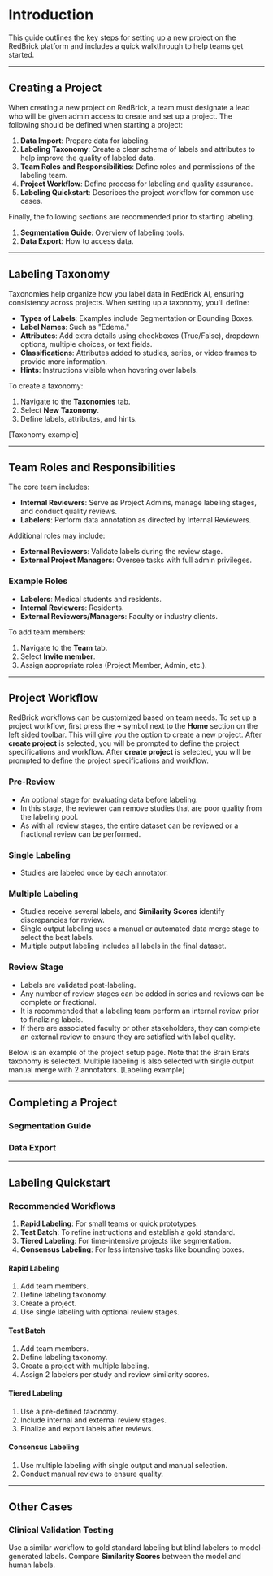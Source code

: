 # Introduction
This guide outlines the key steps for setting up a new project on the RedBrick platform and includes a quick walkthrough to help teams get started.

---

## Creating a Project
When creating a new project on RedBrick, a team must designate a lead who will be given admin access to create and set up a project. The following should be defined when starting a project:
1. **Data Import**: Prepare data for labeling.
2. **Labeling Taxonomy**: Create a clear schema of labels and attributes to help improve the quality of labeled data.
3. **Team Roles and Responsibilities**: Define roles and permissions of the labeling team.
4. **Project Workflow**: Define process for labeling and quality assurance.
5. **Labeling Quickstart**: Describes the project workflow for common use cases.

Finally, the following sections are recommended prior to starting labeling.
1. **Segmentation Guide**: Overview of labeling tools.
2. **Data Export**: How to access data.

---

## Labeling Taxonomy
Taxonomies help organize how you label data in RedBrick AI, ensuring consistency across projects. When setting up a taxonomy, you'll define:
- **Types of Labels**: Examples include Segmentation or Bounding Boxes.
- **Label Names**: Such as "Edema."
- **Attributes**: Add extra details using checkboxes (True/False), dropdown options, multiple choices, or text fields.
- **Classifications**: Attributes added to studies, series, or video frames to provide more information.
- **Hints**: Instructions visible when hovering over labels.

To create a taxonomy:
1. Navigate to the **Taxonomies** tab.
2. Select **New Taxonomy**.
3. Define labels, attributes, and hints.

[Taxonomy example]

---

## Team Roles and Responsibilities
The core team includes:
- **Internal Reviewers**: Serve as Project Admins, manage labeling stages, and conduct quality reviews.
- **Labelers**: Perform data annotation as directed by Internal Reviewers.

Additional roles may include:
- **External Reviewers**: Validate labels during the review stage.
- **External Project Managers**: Oversee tasks with full admin privileges.

### Example Roles
- **Labelers**: Medical students and residents.
- **Internal Reviewers**: Residents.
- **External Reviewers/Managers**: Faculty or industry clients.

To add team members:
1. Navigate to the **Team** tab.
2. Select **Invite member**.
3. Assign appropriate roles (Project Member, Admin, etc.).

---

## Project Workflow
RedBrick workflows can be customized based on team needs. To set up a project workflow, first press the **+** symbol next to the **Home** section on the left sided toolbar. This will give you the option to create a new project. After **create project** is selected, you will be prompted to define the project specifications and workflow. After **create project** is selected, you will be prompted to define the project specifications and workflow. 

### Pre-Review
- An optional stage for evaluating data before labeling.
- In this stage, the reviewer can remove studies that are poor quality from the labeling pool.
- As with all review stages, the entire dataset can be reviewed or a fractional review can be performed.

### Single Labeling
- Studies are labeled once by each annotator.

### Multiple Labeling
- Studies receive several labels, and **Similarity Scores** identify discrepancies for review.
- Single output labeling uses a manual or automated data merge stage to select the best labels.
- Multiple output labeling includes all labels in the final dataset.

### Review Stage
- Labels are validated post-labeling.
- Any number of review stages can be added in series and reviews can be complete or fractional.
- It is recommended that a labeling team perform an internal review prior to finalizing labels.
- If there are associated faculty or other stakeholders, they can complete an external review to ensure they are satisfied with label quality.

Below is an example of the project setup page. Note that the Brain Brats taxonomy is selected. Multiple labeling is also selected with single output manual merge with 2 annotators. 
[Labeling example]

---

## Completing a Project

### Segmentation Guide

### Data Export

---

## Labeling Quickstart
### Recommended Workflows
1. **Rapid Labeling**: For small teams or quick prototypes.
2. **Test Batch**: To refine instructions and establish a gold standard.
3. **Tiered Labeling**: For time-intensive projects like segmentation.
4. **Consensus Labeling**: For less intensive tasks like bounding boxes.

#### Rapid Labeling
1. Add team members.
2. Define labeling taxonomy.
3. Create a project.
4. Use single labeling with optional review stages.

#### Test Batch
1. Add team members.
2. Define labeling taxonomy.
3. Create a project with multiple labeling.
4. Assign 2 labelers per study and review similarity scores.

#### Tiered Labeling
1. Use a pre-defined taxonomy.
2. Include internal and external review stages.
3. Finalize and export labels after reviews.

#### Consensus Labeling
1. Use multiple labeling with single output and manual selection.
2. Conduct manual reviews to ensure quality.

---

## Other Cases
### Clinical Validation Testing
Use a similar workflow to gold standard labeling but blind labelers to model-generated labels. Compare **Similarity Scores** between the model and human labels.
